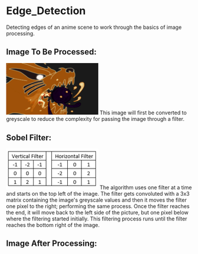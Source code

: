 # Edge_Detection
Detecting edges of an anime scene to work through the basics of image processing.

## Image To Be Processed:
<img src="Images/ImageToBeProcessed.png" width=250>
This image will first be converted to greyscale to reduce the complexity for passing the image through a filter.

## Sobel Filter:
<img src="Images/Filters.PNG" width=250>
The algorithm uses one filter at a time and starts on the top left of the image. The filter gets convoluted with a 3x3 matrix containing the image's greyscale values and then it moves the filter one pixel to the right; performing the same process. Once the filter reaches the end, it will move back to the left side of the picture, but one pixel below where the filtering started initially. This filtering process runs until the filter reaches the bottom right of the image.  

## Image After Processing:
